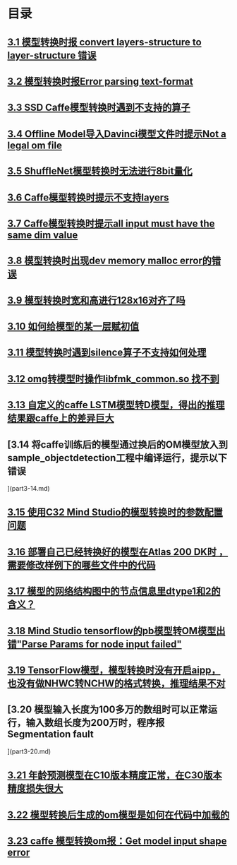 # 目录
##  [3.1 模型转换时报 convert layers-structure to layer-structure 错误](part3-1.md)
##  [3.2 模型转换时报Error parsing text-format](part3-2.md)
##  [3.3 SSD Caffe模型转换时遇到不支持的算子](part3-3.md)
##  [3.4 Offline Model导入Davinci模型文件时提示Not a legal om file](part3-4.md)
##  [3.5 ShuffleNet模型转换时无法进行8bit量化](part3-5.md)
##  [3.6 Caffe模型转换时提示不支持layers](part3-6.md)
##  [3.7 Caffe模型转换时提示all input must have the same dim value](part3-7.md)
##  [3.8 模型转换时出现dev memory malloc error的错误](part3-8.md)
##  [3.9 模型转换时宽和高进行128x16对齐了吗](part3-9.md)
##  [3.10 如何给模型的某一层赋初值](part3-10.md)
##  [3.11 模型转换时遇到silence算子不支持如何处理](part3-11.md)
##  [3.12 omg转模型时操作libfmk_common.so 找不到](part3-12.md)
##  [3.13 自定义的caffe LSTM模型转D模型，得出的推理结果跟caffe上的差异巨大](part3-13.md)
##  [3.14 将caffe训练后的模型通过换后的OM模型放入到sample_objectdetection工程中编译运行，提示以下错误
](part3-14.md)
##  [3.15 使用C32 Mind Studio的模型转换时的参数配置问题](part3-15.md)
##  [3.16 部署自己已经转换好的模型在Atlas 200 DK时 ，需要修改样例下的哪些文件中的代码](part3-16.md)
##  [3.17 模型的网络结构图中的节点信息里dtype1和2的含义？](part3-17.md)
##  [3.18 Mind Studio tensorflow的pb模型转OM模型出错"Parse Params for node input failed"](part3-18.md)
##  [3.19 TensorFlow模型，模型转换时没有开启aipp，也没有做NHWC转NCHW的格式转换，推理结果不对](part3-19.md)
##  [3.20 模型输入长度为100多万的数组时可以正常运行，输入数组长度为200万时，程序报Segmentation fault
](part3-20.md)
##  [3.21 年龄预测模型在C10版本精度正常，在C30版本精度损失很大](part3-21.md)
##  [3.22 模型转换后生成的om模型是如何在代码中加载的](part3-22.md)
##  [3.23 caffe 模型转换om报：Get model input shape error](part3-23.md)



